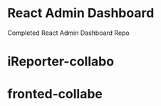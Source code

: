 # React Admin Dashboard

Completed React Admin Dashboard Repo

# iReporter-collabo
# fronted-collabe
